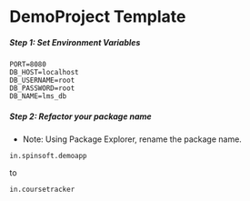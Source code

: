 # DemoProject Template

##### Step 1: Set Environment Variables
```
PORT=8080
DB_HOST=localhost
DB_USERNAME=root
DB_PASSWORD=root
DB_NAME=lms_db
```


##### Step 2: Refactor your package name

* Note: Using Package Explorer, rename the package name.

```
in.spinsoft.demoapp
```
to
```
in.coursetracker
```

